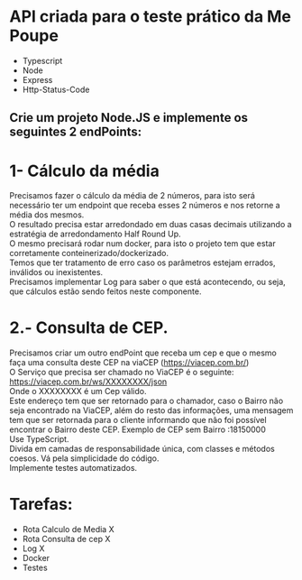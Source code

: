# API criada para o teste prático da Me Poupe
- Typescript
- Node
- Express
- Http-Status-Code

## Crie um projeto Node.JS e implemente os seguintes 2 endPoints:
# 1- Cálculo da média
Precisamos fazer o cálculo da média de 2 números, para isto será necessário ter um endpoint que receba esses 2 números e nos retorne a média dos mesmos.  
O resultado precisa estar arredondado em duas casas decimais utilizando a estratégia de arredondamento Half Round Up.  
O mesmo precisará rodar num docker, para isto o projeto tem que estar corretamente conteinerizado/dockerizado.  
Temos que ter tratamento de erro caso os parâmetros estejam errados, inválidos ou inexistentes.  
Precisamos implementar Log para saber o que está acontecendo, ou seja, que cálculos estão sendo feitos neste componente.  
  
# 2.- Consulta de CEP.
Precisamos criar um outro endPoint que receba um cep e que o mesmo faça uma consulta deste CEP na viaCEP (https://viacep.com.br/)  
O Serviço que precisa ser chamado no ViaCEP é o seguinte: https://viacep.com.br/ws/XXXXXXXX/json  
Onde o XXXXXXXX é um Cep válido.  
Este endereço tem que ser retornado para o chamador, caso o Bairro não seja encontrado na ViaCEP, além do resto das informações, uma mensagem tem que ser retornada para o cliente   informando que não foi possível encontrar o Bairro deste CEP. Exemplo de CEP sem Bairro :18150000  
Use TypeScript.  
Divida em camadas de responsabilidade única, com classes e métodos coesos. Vá pela simplicidade do código.  
Implemente testes automatizados.  

# Tarefas:
- Rota Calculo de Media X
- Rota Consulta de cep X
- Log X
- Docker
- Testes